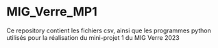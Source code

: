 # MIG_Verre_MP1
Ce repository contient les fichiers csv, ainsi que les programmes python utilisés pour la réalisation du mini-projet 1 du MIG Verre 2023
